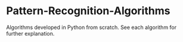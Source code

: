 # Pattern-Recognition-Algorithms
Algorithms developed in Python from scratch. See each algorithm for further explanation.
